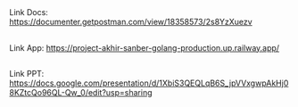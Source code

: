 ##
Link Docs: https://documenter.getpostman.com/view/18358573/2s8YzXuezv
##

##
Link App: https://project-akhir-sanber-golang-production.up.railway.app/
##

##
Link PPT: https://docs.google.com/presentation/d/1XbiS3QEQLqB6S_jpVVxgwpAkHj08KZtcQo96QL-Qw_0/edit?usp=sharing
##